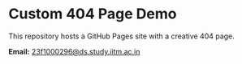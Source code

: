 # Custom 404 Page Demo
This repository hosts a GitHub Pages site with a creative 404 page.

**Email:** <!--email_off-->23f1000296@ds.study.iitm.ac.in<!--/email_off-->
